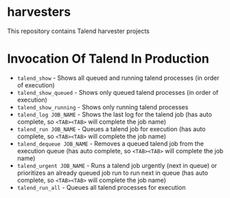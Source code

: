 # harvesters

This repository contains Talend harvester projects

# Invocation Of Talend In Production

 * `talend_show` - Shows all queued and running talend processes (in order of execution)
 * `talend_show_queued` - Shows only queued talend processes (in order of execution)
 * `talend_show_running` - Shows only running talend processes
 * `talend_log JOB_NAME` - Shows the last log for the talend job (has auto complete, so `<TAB><TAB>` will complete the job name)
 * `talend_run JOB_NAME` - Queues a talend job for execution (has auto complete, so `<TAB><TAB>` will complete the job name)
 * `talend_dequeue JOB_NAME` - Removes a queued talend job from the execution queue (has auto complete, so `<TAB><TAB>` will complete the job name)
 * `talend_urgent JOB_NAME` - Runs a talend job urgently (next in queue) or prioritizes an already queued job run to run next in queue (has auto complete, so `<TAB><TAB>` will complete the job name)
 * `talend_run_all` - Queues all talend processes for execution
